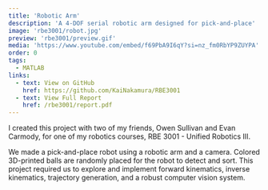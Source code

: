 ```yaml
---
title: 'Robotic Arm'
description: 'A 4-DOF serial robotic arm designed for pick-and-place'
image: 'rbe3001/robot.jpg'
preview: 'rbe3001/preview.gif'
media: 'https://www.youtube.com/embed/f69PbA9I6qY?si=nz_fm0RbYP9ZUYPA'
order: 0
tags:
  - MATLAB
links:
  - text: View on GitHub
    href: https://github.com/KaiNakamura/RBE3001
  - text: View Full Report
    href: /rbe3001/report.pdf
---
```


I created this project with two of my friends, Owen Sullivan and Evan Carmody, for one of my robotics courses, RBE 3001 - Unified Robotics III.

We made a pick-and-place robot using a robotic arm and a camera. Colored 3D-printed balls are randomly placed for the robot to detect and sort. This project required us to explore and implement forward kinematics, inverse kinematics, trajectory generation, and a robust computer vision system.
